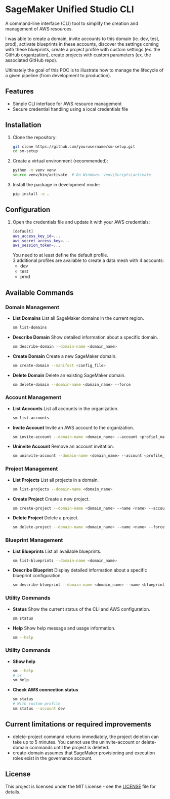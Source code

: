 # SageMaker Unified Studio CLI

A command-line interface (CLI) tool to simplify the creation and management of AWS resources.  

I was able to create a domain, invite accounts to this domain (ie. dev, test, prod), activate blueprints in these accounts, discover the settings coming with these blueprints, create a project profile with custom settings (ex. the GitHub organization), create projects with custom parameters (ex. the associated GitHub repo).

Ultimately the goal of this POC is to illustrate how to manage the lifecycle of a given pipeline (from development to production). 

## Features

- Simple CLI interface for AWS resource management
- Secure credential handling using a local credentials file

## Installation

1. Clone the repository:
   ```bash
   git clone https://github.com/yourusername/sm-setup.git
   cd sm-setup
   ```

2. Create a virtual environment (recommended):
   ```bash
   python -m venv venv
   source venv/bin/activate  # On Windows: venv\Scripts\activate
   ```

3. Install the package in development mode:
   ```bash
   pip install -e .
   ```

## Configuration

1. Open the credentials file and update it with your AWS credentials:
   ```bash
   [default]
   aws_access_key_id=...
   aws_secret_access_key=...
   aws_session_token=...
   ```
   You need to at least define the default profile.  
   3 additional profiles are available to create a data mesh with 4 accounts:
   - dev
   - test
   - prod

## Available Commands

### Domain Management

- **List Domains**
  List all SageMaker domains in the current region.
  ```bash
  sm list-domains
  ```

- **Describe Domain**
  Show detailed information about a specific domain.
  ```bash
  sm describe-domain --domain-name <domain_name>
  ```

- **Create Domain**
  Create a new SageMaker domain.
  ```bash
  sm create-domain --manifest <config_file>
  ```

- **Delete Domain**
  Delete an existing SageMaker domain.
  ```bash
  sm delete-domain --domain-name <domain_name> --force
  ```

### Account Management

- **List Accounts**
  List all accounts in the organization.
  ```bash
  sm list-accounts
  ```

- **Invite Account**
  Invite an AWS account to the organization.
  ```bash
  sm invite-account --domain-name <domain_name> --account <profiel_namne>
  ```

- **Uninvite Account**
  Remove an account invitation.
  ```bash
  sm uninvite-account --domain-name <domain_name> --account <profile_name>
  ```

### Project Management

- **List Projects**
  List all projects in a domain.
  ```bash
  sm list-projects --domain-name <domain_name>
  ```

- **Create Project**
  Create a new project.
  ```bash
  sm create-project --domain-name <domain_name> --name <name> --account <profile_name>
  ```

- **Delete Project**
  Delete a project.
  ```bash
  sm delete-project --domain-name <domain_name> --name <name> --force
  ```

### Blueprint Management

- **List Blueprints**
  List all available blueprints.
  ```bash
  sm list-blueprints --domain-name <domain_name>
  ```

- **Describe Blueprint**
  Display detailed information about a specific blueprint configuration.
  ```bash
  sm describe-blueprint --domain-name <domain_name> --name <blueprint_name>
  ```

### Utility Commands

- **Status**
  Show the current status of the CLI and AWS configuration.
  ```bash
  sm status
  ```

- **Help**
  Show help message and usage information.
  ```bash
  sm --help
  ```

### Utility Commands

- **Show help**
  ```bash
  sm --help
  # or
  sm help
  ```

- **Check AWS connection status**
  ```bash
  sm status
  # With custom profile
  sm status --account dev
  ```

## Current limitations or required improvements
- delete-project command returns immediately, the project deletion can take up to 5 minutes. You cannot use the uninvite-account or delete-domain commands until the project is deleted.
- create-domain assumes that SageMaker provisioning and execution roles exist in the governance account.

## License

This project is licensed under the MIT License - see the [LICENSE](LICENSE) file for details.
